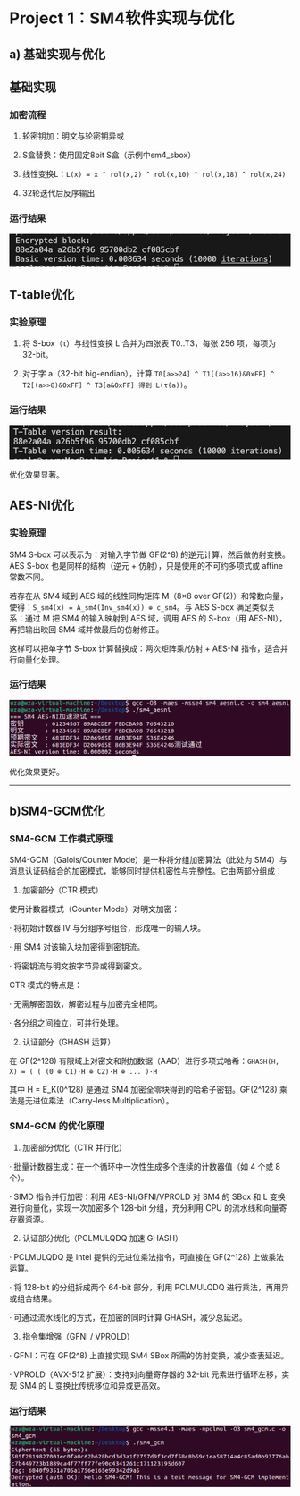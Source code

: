 # Project 1：SM4软件实现与优化

## a) 基础实现与优化

## 基础实现

### 加密流程

1. 轮密钥加：明文与轮密钥异或

2. S盒替换：使用固定8bit S盒（示例中sm4_sbox）

3. 线性变换L：`L(x) = x ^ rol(x,2) ^ rol(x,10) ^ rol(x,18) ^ rol(x,24)`

4. 32轮迭代后反序输出

### 运行结果

![image](https://github.com/sdu-wza/Innovation-and-Entrepreneurship-Practice/blob/main/Project1/image/basic.png)

## T-table优化

### 实验原理

1. 将 S-box（τ）与线性变换 L 合并为四张表 T0..T3，每张 256 项，每项为 32-bit。

2. 对于字 a（32-bit big-endian），计算 `T0[a>>24] ^ T1[(a>>16)&0xFF] ^ T2[(a>>8)&0xFF] ^ T3[a&0xFF] 得到 L(τ(a))`。

### 运行结果

![image](https://github.com/sdu-wza/Innovation-and-Entrepreneurship-Practice/blob/main/Project1/image/t-table.png)

优化效果显著。

## AES-NI优化

### 实验原理

SM4 S-box 可以表示为：对输入字节做 GF(2^8) 的逆元计算，然后做仿射变换。AES S-box 也是同样的结构（逆元 + 仿射），只是使用的不可约多项式或 affine 常数不同。

若存在从 SM4 域到 AES 域的线性同构矩阵 M（8×8 over GF(2)）和常数向量，使得：`S_sm4(x) = A_sm4(Inv_sm4(x)) ⊕ c_sm4`。与 AES S-box 满足类似关系：通过 M 把 SM4 的输入映射到 AES 域，调用 AES 的 S-box（用 AES-NI），再把输出映回 SM4 域并做最后的仿射修正。

这样可以把单字节 S-box 计算替换成：两次矩阵乘/仿射 + AES-NI 指令，适合并行向量化处理。


### 运行结果

![image](https://github.com/sdu-wza/Innovation-and-Entrepreneurship-Practice/blob/main/Project1/image/aesni.png)

优化效果更好。

 ---

## b)SM4-GCM优化

### SM4-GCM 工作模式原理
SM4-GCM（Galois/Counter Mode）是一种将分组加密算法（此处为 SM4）与消息认证码结合的加密模式，能够同时提供机密性与完整性。它由两部分组成：

1. 加密部分（CTR 模式）

使用计数器模式（Counter Mode）对明文加密：

· 将初始计数器 IV 与分组序号组合，形成唯一的输入块。

· 用 SM4 对该输入块加密得到密钥流。

· 将密钥流与明文按字节异或得到密文。

CTR 模式的特点是：

· 无需解密函数，解密过程与加密完全相同。

· 各分组之间独立，可并行处理。

2. 认证部分（GHASH 运算）

在 GF(2^128) 有限域上对密文和附加数据（AAD）进行多项式哈希：`GHASH(H, X) = ( ( (0 ⊕ C1)·H ⊕ C2)·H ⊕ ... )·H`

其中 H = E_K(0^128) 是通过 SM4 加密全零块得到的哈希子密钥。GF(2^128) 乘法是无进位乘法（Carry-less Multiplication）。

### SM4-GCM 的优化原理

1. 加密部分优化（CTR 并行化）
   
· 批量计数器生成：在一个循环中一次性生成多个连续的计数器值（如 4 个或 8 个）。

· SIMD 指令并行加密：利用 AES-NI/GFNI/VPROLD 对 SM4 的 SBox 和 L 变换进行向量化，实现一次加密多个 128-bit 分组，充分利用 CPU 的流水线和向量寄存器资源。

2. 认证部分优化（PCLMULQDQ 加速 GHASH）

· PCLMULQDQ 是 Intel 提供的无进位乘法指令，可直接在 GF(2^128) 上做乘法运算。

· 将 128-bit 的分组拆成两个 64-bit 部分，利用 PCLMULQDQ 进行乘法，再用异或组合结果。

· 可通过流水线化的方式，在加密的同时计算 GHASH，减少总延迟。

3. 指令集增强（GFNI / VPROLD）

· GFNI：可在 GF(2^8) 上直接实现 SM4 SBox 所需的仿射变换，减少查表延迟。

· VPROLD（AVX-512 扩展）：支持对向量寄存器的 32-bit 元素进行循环左移，实现 SM4 的 L 变换比传统移位和异或更高效。


 ### 运行结果

 ![image](https://github.com/sdu-wza/Innovation-and-Entrepreneurship-Practice/blob/main/Project1/image/gcm.png)

